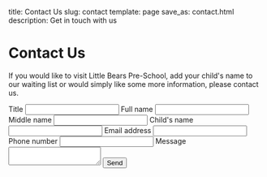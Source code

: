 title: Contact Us
slug: contact
template: page
save_as: contact.html
description: Get in touch with us

# Contact Us

<section>
  <form method="post" action="https://europe-west2-little-bears-429116.cloudfunctions.net/contact-form">
    <p>
      If you would like to visit Little Bears Pre-School, add your child's name
      to our waiting list or would simply like some more information, please
      contact us.
    </p>
    <!-- p class="alert">
      We are currently fully subscribed for 2024-2025, and have a full waiting list. You can
      still apply for a place from September 2025 onwards.
    </p -->
    <label>
      Title
      <input name="title" autocomplete="off">
    </label>
    <label>
      Full name
      <input name="full_name" required>
    </label>
    <label>
      Middle name
      <input name="middle_name" autocomplete="off">
    </label>
    <label>
      Child's name
      <input name="child_name" autocomplete="off">
    </label>
    <label>
      Email address
      <input type="email" name="email" required>
    </label>
    <label>
      Phone number
      <input type="phone" name="phone">
    </label>
    <label>
      Message
      <textarea name="message" autocomplete="off"></textarea>
    </label>
    <button>Send</button>
  </form>
  <div class="map-wrapper"><div id="map"></div></div>
</section>

<script src="https://unpkg.com/leaflet@1.9.4/dist/leaflet.js"
        integrity="sha256-20nQCchB9co0qIjJZRGuk2/Z9VM+kNiyxNV1lvTlZBo="
        crossorigin=""></script>
<script>
var map = L.map('map').setView([51.68375413584007, -1.1303268653223957], 16);
L.tileLayer('https://tile.openstreetmap.org/{z}/{x}/{y}.png', {
  maxZoom: 19,
  attribution: '&copy; OpenStreetMap'
}).addTo(map);
L.marker([51.68375413584007, -1.1303268653223957]).addTo(map);
</script>

